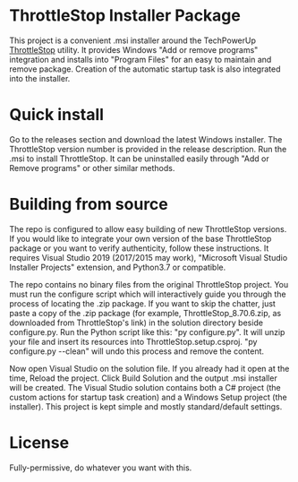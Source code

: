 # ThrottleStop Installer Package
This project is a convenient .msi installer around the TechPowerUp [ThrottleStop](https://www.techpowerup.com/download/techpowerup-throttlestop) utility. It provides Windows "Add or remove programs" integration and installs into "Program Files" for an easy to maintain and remove package. Creation of the automatic startup task is also integrated into the installer.

# Quick install
Go to the releases section and download the latest Windows installer. The ThrottleStop version number is provided in the release description. Run the .msi to install ThrottleStop. It can be uninstalled easily through "Add or Remove programs" or other similar methods.

# Building from source
The repo is configured to allow easy building of new ThrottleStop versions. If you would like to integrate your own version of the base ThrottleStop package or you want to verify authenticity, follow these instructions. It requires Visual Studio 2019 (2017/2015 may work), "Microsoft Visual Studio Installer Projects" extension, and Python3.7 or compatible.

The repo contains no binary files from the original ThrottleStop project. You must run the configure script which will interactively guide you through the process of locating the .zip package. If you want to skip the chatter, just paste a copy of the .zip package (for example, ThrottleStop_8.70.6.zip, as downloaded from ThrottleStop's link) in the solution directory beside configure.py. Run the Python script like this: "py configure.py". It will unzip your file and insert its resources into ThrottleStop.setup.csproj. "py configure.py --clean" will undo this process and remove the content.

Now open Visual Studio on the solution file. If you already had it open at the time, Reload the project. Click Build Solution and the output .msi installer will be created.  The Visual Studio solution contains both a C# project (the custom actions for startup task creation) and a Windows Setup project (the installer).  This project is kept simple and mostly standard/default settings.

# License
Fully-permissive, do whatever you want with this.
